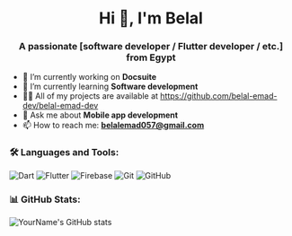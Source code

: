 <h1 align="center">Hi 👋, I'm Belal </h1>
<h3 align="center">A passionate [software developer / Flutter developer / etc.] from Egypt </h3>

- 🔭 I’m currently working on **Docsuite**
- 🌱 I’m currently learning **Software development**
- 👨‍💻 All of my projects are available at https://github.com/belal-emad-dev/belal-emad-dev
- 💬 Ask me about **Mobile app development**
- 📫 How to reach me: **belalemad057@gmail.com**

### 🛠️ Languages and Tools:
![Dart](https://img.shields.io/badge/Dart-0175C2?style=for-the-badge&logo=dart&logoColor=white)
![Flutter](https://img.shields.io/badge/Flutter-02569B?style=for-the-badge&logo=flutter&logoColor=white)
![Firebase](https://img.shields.io/badge/Firebase-FFCA28?style=for-the-badge&logo=firebase&logoColor=black)
![Git](https://img.shields.io/badge/Git-F05032?style=for-the-badge&logo=git&logoColor=white)
![GitHub](https://img.shields.io/badge/GitHub-100000?style=for-the-badge&logo=github&logoColor=white)

### 📊 GitHub Stats:
![YourName's GitHub stats](https://github-readme-stats.vercel.app/api?username=USERNAME&show_icons=true&theme=radical)


